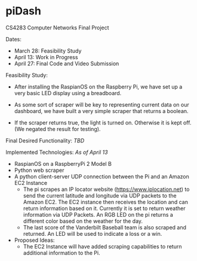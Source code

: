 # piDash
CS4283 Computer Networks Final Project   

Dates:

* March 28: Feasibility Study
* April 13: Work in Progress
* April 27: Final Code and Video Submission  

Feasibility Study:  
* After installing the RaspianOS on the Raspberry Pi, we have set up a very basic LED display using a breadboard.  

* As some sort of scraper will be key to representing current data on our dashboard, we have built a very simple scraper that returns a boolean.  

* If the scraper returns true, the light is turned on. Otherwise it is kept off. (We negated the result for testing).  


Final Desired Functionality: _TBD_  

Implemented Technologies: _As of April 13_ 
* RaspianOS on a RaspberryPi 2 Model B  
* Python web scraper  
* A python client-server UDP connection between the Pi and an Amazon EC2 Instance
  * The pi scrapes an IP locator website (https://www.iplocation.net) to send the current latitude and longitude via UDP packets to the Amazon EC2. The EC2 instance then receives the location and can return information based on it. Currently it is set to return weather information via UDP Packets. An RGB LED on the pi returns a different color based on the weather for the day.
  * The last score of the Vanderbilt Baseball team is also scraped and returned. An LED will be used to indicate a loss or a win. 
* Proposed Ideas:
  * The EC2 Instance will have added scraping capabilities to return additional information to the Pi. 
